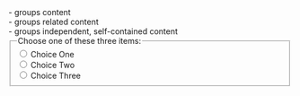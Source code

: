 
<div> - groups content 
<section> - groups related content 
<article> - groups independent, self-contained content
  
  <form>
  <fieldset>
    <legend>Choose one of these three items:</legend>
    <input id="one" type="radio" name="items" value="one">
    <label for="one">Choice One</label><br>
    <input id="two" type="radio" name="items" value="two">
    <label for="two">Choice Two</label><br>
    <input id="three" type="radio" name="items" value="three">
    <label for="three">Choice Three</label>
  </fieldset>
</form>
